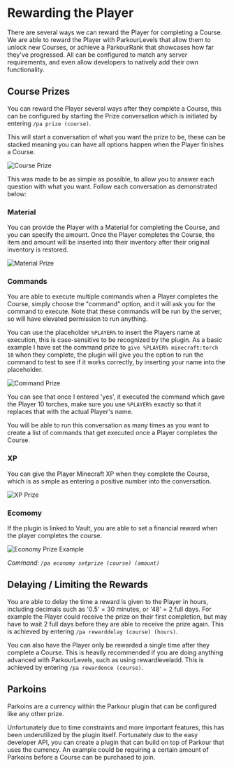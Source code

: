 Rewarding the Player
======

There are several ways we can reward the Player for completing a Course. We are able to reward the Player with ParkourLevels that allow them to unlock new Courses, or achieve a ParkourRank that showcases how far they've progressed. All can be configured to match any server requirements, and even allow developers to natively add their own functionality.

## Course Prizes

You can reward the Player several ways after they complete a Course, this can be configured by starting the Prize conversation which is initiated by entering `/pa prize (course)`.

This will start a conversation of what you want the prize to be, these can be stacked meaning you can have all options happen when the Player finishes a Course.

![Course Prize](https://i.imgur.com/syeM4Cn.jpg "Course Prize")

This was made to be as simple as possible, to allow you to answer each question with what you want. Follow each conversation as demonstrated below:

### Material

You can provide the Player with a Material for completing the Course, and you can specify the amount. Once the Player completes the Course, the item and amount will be inserted into their inventory after their original inventory is restored.

![Material Prize](https://i.imgur.com/xgLug6k.jpg "Material Prize")

### Commands

You are able to execute multiple commands when a Player completes the Course, simply choose the "command" option, and it will ask you for the command to execute. Note that these commands will be run by the server, so will have elevated permission to run anything.

You can use the placeholder `%PLAYER%` to insert the Players name at execution, this is case-sensitive to be recognized by the plugin. As a basic example I have set the command prize to `give %PLAYER% minecraft:torch 10` when they complete, the plugin will give you the option to run the command to test to see if it works correctly, by inserting your name into the placeholder.

![Command Prize](https://i.imgur.com/i9Vfb98.jpg "Command Prize")

You can see that once I entered 'yes', it executed the command which gave the Player 10 torches, make sure you use `%PLAYER%` exactly so that it replaces that with the actual Player's name.

You will be able to run this conversation as many times as you want to create a list of commands that get executed once a Player completes the Course.

### XP

You can give the Player Minecraft XP when they complete the Course, which is as simple as entering a positive number into the conversation.

![XP Prize](https://i.imgur.com/43qKmUn.jpg "XP Prize")

### Ecomomy

If the plugin is linked to Vault, you are able to set a financial reward when the player completes the course.

![Economy Prize Example](https://i.imgur.com/VKjMNk6.png "Economy Prize Example")

_Command: `/pa economy setprize (course) (amount)`_

## Delaying / Limiting the Rewards

You are able to delay the time a reward is given to the Player in hours, including decimals such as '0.5' = 30 minutes, or '48' = 2 full days. For example the Player could receive the prize on their first completion, but may have to wait 2 full days before they are able to receive the prize again. This is achieved by entering `/pa rewarddelay (course) (hours)`.

You can also have the Player only be rewarded a single time after they complete a Course. This is heavily recommended if you are doing anything advanced with ParkourLevels, such as using rewardleveladd. This is achieved by entering `/pa rewardonce (course)`.

## Parkoins

Parkoins are a currency within the Parkour plugin that can be configured like any other prize.

Unfortunately due to time constraints and more important features, this has been underutilized by the plugin itself. Fortunately due to the easy developer API, you can create a plugin that can build on top of Parkour that uses the currency. An example could be requiring a certain amount of Parkoins before a Course can be purchased to join.

